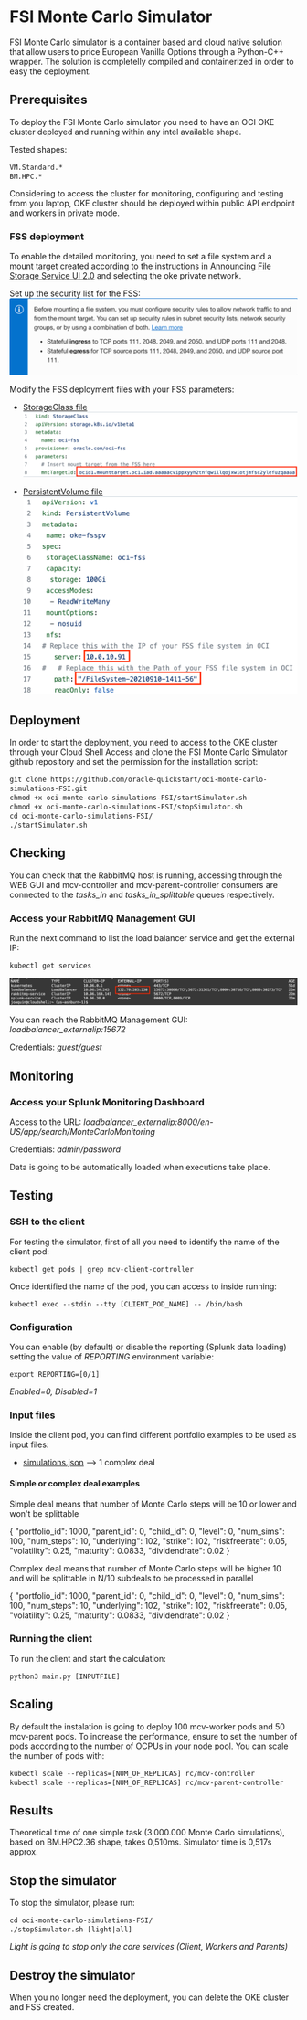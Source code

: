 # FSI Monte Carlo Simulator
FSI Monte Carlo simulator is a container based and cloud native solution that allow users to price European Vanilla Options through a Python-C++ wrapper. The solution is completelly compiled and containerized in order to easy the deployment.

## Prerequisites
To deploy the FSI Monte Carlo simulator you need to have an OCI OKE cluster deployed and running within any intel available shape. 

Tested shapes:

    VM.Standard.*
    BM.HPC.*
    
Considering to access the cluster for monitoring, configuring and testing from you laptop, OKE cluster should be deployed within public API endpoint and workers in private mode.

### FSS deployment
To enable the detailed monitoring, you need to set a file system and a mount target created according to the instructions in [Announcing File Storage Service UI 2.0](https://blogs.oracle.com/cloud-infrastructure/post/announcing-file-storage-service-ui-20) and selecting the oke private network.

Set up the security list for the FSS:
![](https://github.com/oracle-quickstart/oci-monte-carlo-simulations-FSI/blob/main/images/security_list_fss.png)

Modify the FSS deployment files with your FSS parameters:
* [StorageClass file](ks8-deployment/storageClass.yaml)
![](images/storageClass_file.png)

* [PersistentVolume file](ks8-deployment/persistentVolume.yaml)
![](images/persistentVolume_file.png)

## Deployment
In order to start the deployment, you need to access to the OKE cluster through your Cloud Shell Access and clone the FSI Monte Carlo Simulator github repository and set the permission for the installation script:

    git clone https://github.com/oracle-quickstart/oci-monte-carlo-simulations-FSI.git
    chmod +x oci-monte-carlo-simulations-FSI/startSimulator.sh
    chmod +x oci-monte-carlo-simulations-FSI/stopSimulator.sh
    cd oci-monte-carlo-simulations-FSI/
    ./startSimulator.sh 

## Checking
You can check that the RabbitMQ host is running, accessing through the WEB GUI and mcv-controller and mcv-parent-controller consumers are connected to the *tasks_in* and *tasks_in_splittable* queues respectively.

### Access your RabbitMQ Management GUI
Run the next command to list the load balancer service and get the external IP:

    kubectl get services

![](https://github.com/oracle-quickstart/oci-monte-carlo-simulations-FSI/blob/main/images/loadbalancer_publicip.png)

You can reach the RabbitMQ Management GUI: *loadbalancer_externalip:15672*

Credentials: *guest/guest*

## Monitoring

### Access your Splunk Monitoring Dashboard
Access to the URL: *loadbalancer_externalip:8000/en-US/app/search/MonteCarloMonitoring*

Credentials: *admin/password*

Data is going to be automatically loaded when executions take place.

## Testing
### SSH to the client
For testing the simulator, first of all you need to identify the name of the client pod:

    kubectl get pods | grep mcv-client-controller

Once identified the name of the pod, you can access to inside running:

    kubectl exec --stdin --tty [CLIENT_POD_NAME] -- /bin/bash

### Configuration
You can enable (by default) or disable the reporting (Splunk data loading) setting the value of *REPORTING* environment variable:

    export REPORTING=[0/1]

*Enabled=0, Disabled=1*

### Input files
Inside the client pod, you can find different portfolio examples to be used as input files:

* [simulations.json](input-files/python/simulations.json) --> 1 complex deal


#### Simple or complex deal examples
Simple deal means that number of Monte Carlo steps will be 10 or lower and won't be splittable

  {
    "portfolio_id": 1000,
    "parent_id": 0,
    "child_id": 0,
    "level": 0,
    "num_sims": 100, 
    "num_steps": 10,
    "underlying": 102,
    "strike": 102,
    "riskfreerate": 0.05,
    "volatility": 0.25,
    "maturity": 0.0833,
    "dividendrate": 0.02
  }

Complex deal means that number of Monte Carlo steps will be higher 10 and will be splittable in N/10 subdeals to be processed in parallel

  {
    "portfolio_id": 1000,
    "parent_id": 0,
    "child_id": 0,
    "level": 0,
    "num_sims": 100, 
    "num_steps": 10,
    "underlying": 102,
    "strike": 102,
    "riskfreerate": 0.05,
    "volatility": 0.25,
    "maturity": 0.0833,
    "dividendrate": 0.02
  }

### Running the client
To run the client and start the calculation:

    python3 main.py [INPUTFILE]

## Scaling
By default the instalation is going to deploy 100 mcv-worker pods and 50 mcv-parent pods.
To increase the performance, ensure to set the number of pods according to the number of OCPUs in your node pool. You can scale the number of pods with:

    kubectl scale --replicas=[NUM_OF_REPLICAS] rc/mcv-controller
    kubectl scale --replicas=[NUM_OF_REPLICAS] rc/mcv-parent-controller

## Results
Theoretical time of one simple task (3.000.000 Monte Carlo simulations), based on BM.HPC2.36 shape, takes 0,510ms. Simulator time is 0,517s approx.

## Stop the simulator
To stop the simulator, please run:

    cd oci-monte-carlo-simulations-FSI/
    ./stopSimulator.sh [light|all]

*Light is going to stop only the core services (Client, Workers and Parents)*

## Destroy the simulator
When you no longer need the deployment, you can delete the OKE cluster and FSS created.
